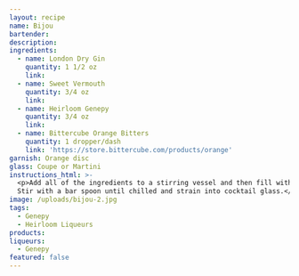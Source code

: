 ```yaml
---
layout: recipe
name: Bijou
bartender:
description:
ingredients:
  - name: London Dry Gin
    quantity: 1 1/2 oz
    link:
  - name: Sweet Vermouth
    quantity: 3/4 oz
    link:
  - name: Heirloom Genepy
    quantity: 3/4 oz
    link:
  - name: Bittercube Orange Bitters
    quantity: 1 dropper/dash
    link: 'https://store.bittercube.com/products/orange'
garnish: Orange disc
glass: Coupe or Martini
instructions_html: >-
  <p>Add all of the ingredients to a stirring vessel and then fill with ice.
  Stir with a bar spoon until chilled and strain into cocktail glass.</p>
image: /uploads/bijou-2.jpg
tags:
  - Genepy
  - Heirloom Liqueurs
products:
liqueurs: 
  - Genepy
featured: false
---
```



